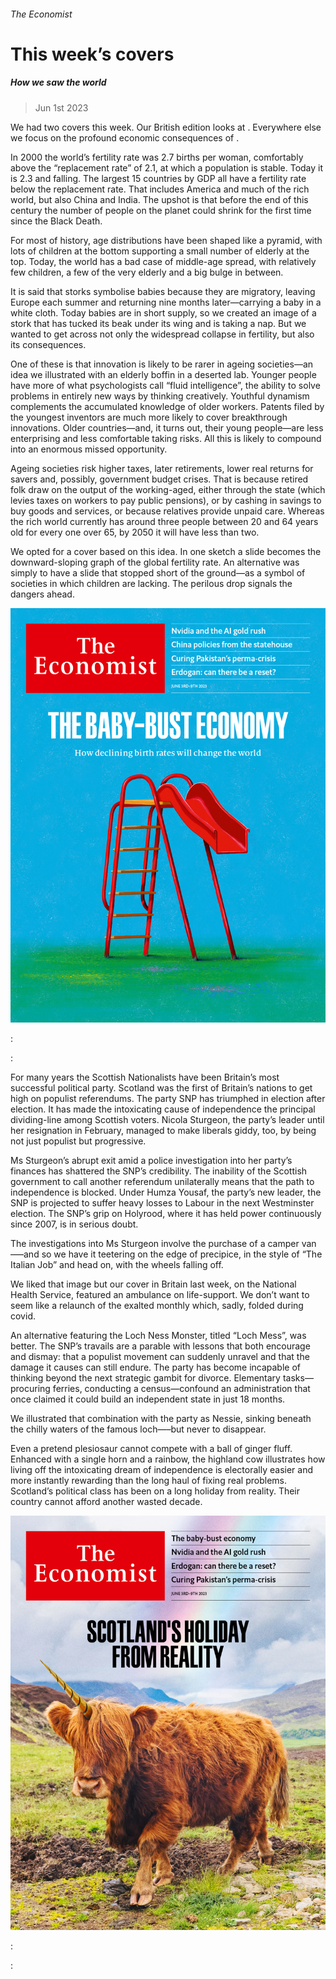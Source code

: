 ###### The Economist

# This week’s covers 

##### How we saw the world 

> Jun 1st 2023 

We had two covers this week. Our British edition looks at . Everywhere else we focus on the profound economic consequences of .

In 2000 the world’s fertility rate was 2.7 births per woman, comfortably above the “replacement rate” of 2.1, at which a population is stable. Today it is 2.3 and falling. The largest 15 countries by GDP all have a fertility rate below the replacement rate. That includes America and much of the rich world, but also China and India. The upshot is that before the end of this century the number of people on the planet could shrink for the first time since the Black Death.

For most of history, age distributions have been shaped like a pyramid, with lots of children at the bottom supporting a small number of elderly at the top. Today, the world has a bad case of middle-age spread, with relatively few children, a few of the very elderly and a big bulge in between. 

It is said that storks symbolise babies because they are migratory, leaving Europe each summer and returning nine months later—carrying a baby in a white cloth. Today babies are in short supply, so we created an image of a stork that has tucked its beak under its wing and is taking a nap. But we wanted to get across not only the widespread collapse in fertility, but also its consequences.

One of these is that innovation is likely to be rarer in ageing societies—an idea we illustrated with an elderly boffin in a deserted lab. Younger people have more of what psychologists call “fluid intelligence”, the ability to solve problems in entirely new ways by thinking creatively. Youthful dynamism complements the accumulated knowledge of older workers. Patents filed by the youngest inventors are much more likely to cover breakthrough innovations. Older countries—and, it turns out, their young people—are less enterprising and less comfortable taking risks. All this is likely to compound into an enormous missed opportunity. 

Ageing societies risk higher taxes, later retirements, lower real returns for savers and, possibly, government budget crises. That is because retired folk draw on the output of the working-aged, either through the state (which levies taxes on workers to pay public pensions), or by cashing in savings to buy goods and services, or because relatives provide unpaid care. Whereas the rich world currently has around three people between 20 and 64 years old for every one over 65, by 2050 it will have less than two. 

We opted for a cover based on this idea. In one sketch a slide becomes the downward-sloping graph of the global fertility rate. An alternative was simply to have a slide that stopped short of the ground—as a symbol of societies in which children are lacking. The perilous drop signals the dangers ahead. 

![image](images/20230603_DE_US.jpg) 


: 

: 


For many years the Scottish Nationalists have been Britain’s most successful political party. Scotland was the first of Britain’s nations to get high on populist referendums. The party SNP has triumphed in election after election. It has made the intoxicating cause of independence the principal dividing-line among Scottish voters. Nicola Sturgeon, the party’s leader until her resignation in February, managed to make liberals giddy, too, by being not just populist but progressive. 

Ms Sturgeon’s abrupt exit amid a police investigation into her party’s finances has shattered the SNP’s credibility. The inability of the Scottish government to call another referendum unilaterally means that the path to independence is blocked. Under Humza Yousaf, the party’s new leader, the SNP is projected to suffer heavy losses to Labour in the next Westminster election. The SNP’s grip on Holyrood, where it has held power continuously since 2007, is in serious doubt. 

The investigations into Ms Sturgeon involve the purchase of a camper van—–and so we have it teetering on the edge of precipice, in the style of “The Italian Job” and head on, with the wheels falling off. 

We liked that image but our cover in Britain last week, on the National Health Service, featured an ambulance on life-support. We don’t want  to seem like a relaunch of the exalted monthly  which, sadly, folded during covid.

An alternative featuring the Loch Ness Monster, titled “Loch Mess”, was better. The SNP’s travails are a parable with lessons that both encourage and dismay: that a populist movement can suddenly unravel and that the damage it causes can still endure. The party has become incapable of thinking beyond the next strategic gambit for divorce. Elementary tasks—procuring ferries, conducting a census—confound an administration that once claimed it could build an independent state in just 18 months.

We illustrated that combination with the party as Nessie, sinking beneath the chilly waters of the famous loch—–but never to disappear.

Even a pretend plesiosaur cannot compete with a ball of ginger fluff. Enhanced with a single horn and a rainbow, the highland cow illustrates how living off the intoxicating dream of independence is electorally easier and more instantly rewarding than the long haul of fixing real problems. Scotland’s political class has been on a long holiday from reality. Their country cannot afford another wasted decade. 

![image](images/20230603_DE_UK.jpg) 


: 

: 

